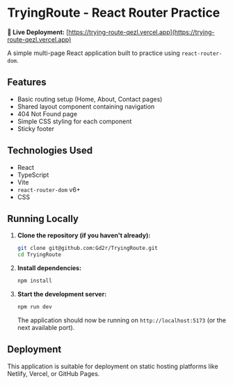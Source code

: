 # TryingRoute - React Router Practice

**🚀 Live Deployment:** [https://trying-route-qezl.vercel.app](https://trying-route-qezl.vercel.app)

A simple multi-page React application built to practice using `react-router-dom`.

## Features

- Basic routing setup (Home, About, Contact pages)
- Shared layout component containing navigation
- 404 Not Found page
- Simple CSS styling for each component
- Sticky footer

## Technologies Used

- React
- TypeScript
- Vite
- `react-router-dom` v6+
- CSS

## Running Locally

1.  **Clone the repository (if you haven't already):**
    ```bash
    git clone git@github.com:Gd2r/TryingRoute.git
    cd TryingRoute
    ```
2.  **Install dependencies:**
    ```bash
    npm install
    ```
3.  **Start the development server:**
    ```bash
    npm run dev
    ```
    The application should now be running on `http://localhost:5173` (or the next available port).

## Deployment

This application is suitable for deployment on static hosting platforms like Netlify, Vercel, or GitHub Pages.
